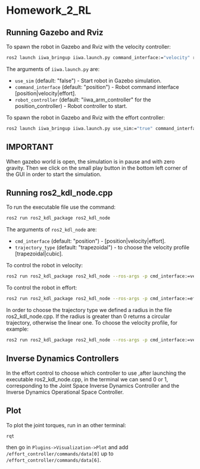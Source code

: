 # Homework_2_RL

 
## Running Gazebo and Rviz
To spawn the robot in Gazebo and Rviz with the velocity controller:
```bash
ros2 launch iiwa_bringup iiwa.launch.py command_interface:="velocity" robot_controller:="velocity_controller"
```
The arguments of `iiwa.launch.py` are:
- `use_sim` (default: "false") - Start robot in Gazebo simulation.
- `command_interface` (default: "position") - Robot command interface [position|velocity|effort].
- `robot_controller` (default: "iiwa_arm_controller" for the position_controller) - Robot controller to start.
 
To spawn the robot in Gazebo and Rviz with the effort controller:
```bash
ros2 launch iiwa_bringup iiwa.launch.py use_sim:="true" command_interface:="effort" robot_controller:="effort_controller"
```
## IMPORTANT
When gazebo world is open, the simulation is in pause and with zero gravity. Then we click on the small play button in the bottom left corner of the GUI in order to start the simulation.
 
## Running ros2_kdl_node.cpp
To run the executable file use the command:
```bash
ros2 run ros2_kdl_package ros2_kdl_node
```
The arguments of `ros2_kdl_node` are:
- `cmd_interface` (default: "position") - [position|velocity|effort].
- `trajectory_type` (default: "trapezoidal") - to choose the velocity profile [trapezoidal|cubic].
 
To control the robot in velocity:
```bash
ros2 run ros2_kdl_package ros2_kdl_node --ros-args -p cmd_interface:=velocity
```
To control the robot in effort:
```bash
ros2 run ros2_kdl_package ros2_kdl_node --ros-args -p cmd_interface:=effort
```
In order to choose the trajectory type we defined a radius in the file ros2_kdl_node.cpp.
If the radius is greater than 0 returns a circular trajectory, otherwise the linear one.
To choose the velocity profile, for example: 
```bash
ros2 run ros2_kdl_package ros2_kdl_node --ros-args -p cmd_interface:=velocity -p trajectory_type:=cubic
```
## Inverse Dynamics Controllers
In the effort control to choose which controller to use ,after launching the executable ros2_kdl_node.cpp, in the terminal we can send 0 or 1, corresponding to the Joint Space Inverse Dynamics Controller and the Inverse Dynamics Operational Space Controller.
 
## Plot
To plot the joint torques, run in an other terminal:
```bash
rqt
```
then go in `Plugins->Visualization->Plot` and add `/effort_controller/commands/data[0]` up to `/effort_controller/commands/data[6]`.
